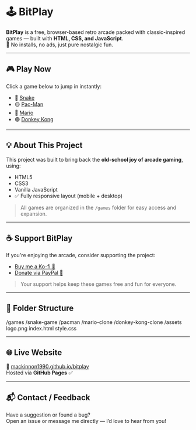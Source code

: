 # 🕹️ BitPlay

**BitPlay** is a free, browser-based retro arcade packed with classic-inspired games — built with **HTML, CSS, and JavaScript**.  
🎯 No installs, no ads, just pure nostalgic fun.

---

## 🎮 Play Now  
Click a game below to jump in instantly:

- 🐍 [Snake](games/snake/index.html)  
- 🟡 [Pac-Man](games/Pac-Man/index.html)  
- 🔴 [Mario](games/Mario/index.html)  
- 🟣 [Donkey Kong](games/DonkeyKong/index.html)

---

## 💡 About This Project

This project was built to bring back the **old-school joy of arcade gaming**, using:

- HTML5  
- CSS3  
- Vanilla JavaScript  
- ✅ Fully responsive layout (mobile + desktop)  

> All games are organized in the `/games` folder for easy access and expansion.

---

## ☕ Support BitPlay

If you're enjoying the arcade, consider supporting the project:

- [Buy me a Ko-fi 🧃](https://ko-fi.com/yourkofilink)  
- [Donate via PayPal 🐸](https://paypal.me/yourpaypallink)

> Your support helps keep these games free and fun for everyone.

---

## 📁 Folder Structure
/games
/snake-game
/pacman
/mario-clone
/donkey-kong-clone
/assets
logo.png
index.html
style.css


---

## 🌐 Live Website

🔗 [mackinnon1990.github.io/bitplay](https://mackinnon1990.github.io/Bitplay)  
Hosted via **GitHub Pages** ✅

---

## 📬 Contact / Feedback

Have a suggestion or found a bug?  
Open an issue or message me directly — I’d love to hear from you!

